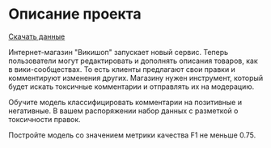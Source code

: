 # Описание проекта
[Скачать данные](https://drive.google.com/drive/folders/1XFCt_KsDpRdZZi82NRd_zv2SmFAZfI_l?usp=drive_link)

Интернет-магазин "Викишоп" запускает новый сервис. Теперь пользователи могут редактировать и дополнять описания товаров, как в вики-сообществах. То есть клиенты предлагают свои правки и комментируют изменения других. Магазину нужен инструмент, который будет искать токсичные комментарии и отправлять их на модерацию.

Обучите модель классифицировать комментарии на позитивные и негативные. В вашем распоряжении набор данных с разметкой о токсичности правок.

Постройте модель со значением метрики качества F1 не меньше 0.75.
